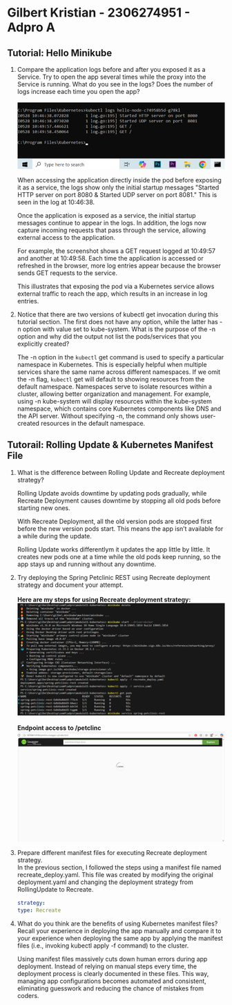 # Gilbert Kristian - 2306274951 - Adpro A

## Tutorial: Hello Minikube

1. Compare the application logs before and after you exposed it as a Service. Try to open the app several times while the proxy into the Service is running. What do you see in the logs? Does the number of logs increase each time you open the app?<br><br>
![Foto](images/1.png)

    When accessing the application directly inside the pod before exposing it as a service, the logs show only the initial startup messages "Started HTTP server on port 8080 & Started UDP server on port 8081." This is seen in the log at 10:46:38.

    Once the application is exposed as a service, the initial startup messages continue to appear in the logs. In addition, the logs now capture incoming requests that pass through the service, allowing external access to the application.

    For example, the screenshot shows a GET request logged at 10:49:57 and another at 10:49:58. Each time the application is accessed or refreshed in the browser, more log entries appear because the browser sends GET requests to the service.

    This illustrates that exposing the pod via a Kubernetes service allows external traffic to reach the app, which results in an increase in log entries.

2. Notice that there are two versions of kubectl get invocation during this tutorial section. The first does not have any option, while the latter has -n option with value set to kube-system. What is the purpose of the -n option and why did the output not list the pods/services that you explicitly created? 

    The -n option in the `kubectl` get command is used to specify a particular namespace in Kubernetes. This is especially helpful when multiple services share the same name across different namespaces. If we omit the -n flag, `kubectl` get will default to showing resources from the default namespace. Namespaces serve to isolate resources within a cluster, allowing better organization and management. For example, using -n kube-system will display resources within the kube-system namespace, which contains core Kubernetes components like DNS and the API server. Without specifying -n, the command only shows user-created resources in the default namespace.

## Tutorail: Rolling Update & Kubernetes Manifest File

1. What is the difference between Rolling Update and Recreate deployment strategy?

    Rolling Update avoids downtime by updating pods gradually, while Recreate Deployment causes downtime by stopping all old pods before starting new ones.

    With Recreate Deployment, all the old version pods are stopped first before the new version pods start. This means the app isn’t available for a while during the update.

    Rolling Update works differentlym it updates the app little by little. It creates new pods one at a time while the old pods keep running, so the app stays up and running without any downtime.

2. Try deploying the Spring Petclinic REST using Recreate deployment strategy and document your attempt.<br><br>
    <b>Here are my steps for using Recreate deployment strategy:</b>
![Foto 4](images/4.png)
<br><br>
<b>Endpoint access to /petclinc</b>
![Foto 5](images/5.png)

3. Prepare different manifest files for executing Recreate deployment strategy.<br>
    In the previous section, I followed the steps using a manifest file named recreate_deploy.yaml. This file was created by modifying the original deployment.yaml and changing the deployment strategy from RollingUpdate to Recreate.
    
    ```yaml
    strategy:
    type: Recreate
    ```

4. What do you think are the benefits of using Kubernetes manifest files? Recall your experience in deploying the app manually and compare it to your experience when deploying the same app by applying the manifest files (i.e., invoking kubectl apply -f command) to the cluster.

    Using manifest files massively cuts down human errors during app deployment. Instead of relying on manual steps every time, the deployment process is clearly documented in these files. This way, managing app configurations becomes automated and consistent, eliminating guesswork and reducing the chance of mistakes from coders.
















